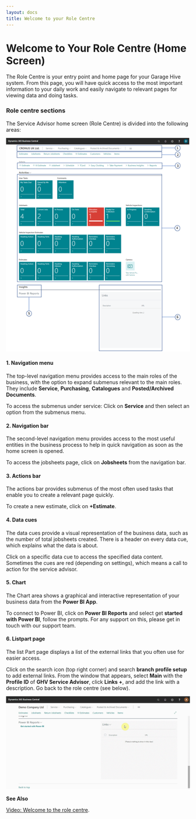```yaml
---
layout: docs
title: Welcome to your Role Centre 
---
```


# Welcome to Your Role Centre (Home Screen)
The Role Centre is your entry point and home page for your Garage Hive system. From this page, you will have quick access to the most important information to your daily work and easily navigate to relevant pages for viewing data and doing tasks.

### Role centre sections

The Service Advisor home screen (Role Centre) is divided into the following areas:    

![](media/garagehive-role-centre-edit.png)

#### 1. Navigation menu

The top-level navigation menu provides access to the main roles of the business, with the option to expand submenus relevant to the main roles. They include **Service**, **Purchasing**, **Catalogues** and **Posted/Archived Documents**.

To access the submenus under service: Click on **Service** and then select an option from the submenus menu.

#### 2. Navigation bar

The second-level navigation menu provides access to the most useful entities in the business process to help in quick navigation as soon as the home screen is opened.

To access the jobsheets page, click on **Jobsheets** from the navigation bar.

#### 3. Actions bar

The actions bar provides submenus of the most often used tasks that enable you to create a relevant page quickly.

To create a new estimate, click on **+Estimate**.

#### 4. Data cues

The data cues provide a visual representation of the business data, such as the number of total jobsheets created. There is a header on every data cue, which explains what the data is about.

Click on a specific data cue to access the specified data content. Sometimes the cues are red (depending on settings), which means a call to action for the service advisor.

#### 5. Chart

The Chart area shows a graphical and interactive representation of your business data from the **Power BI App**.

To connect to Power BI, click on **Power BI Reports** and select get **started with Power BI**, follow the prompts. For any support on this, please get in touch with our support team.

#### 6. Listpart page

The list Part page displays a list of the external links that you often use for easier access.

Click on the search icon (top right corner) and search **branch profile setup** to add external links. From the window that appears, select **Main** with the **Profile ID** of **GHV Service Advisor**, click **Links +**, and add the link with a description. Go back to the role centre (see below).

![](media/garagehive-role-centre-add-external-links.gif)

**See Also**

[Video: Welcome to the role centre](https://www.youtube.com/watch?v=R_mLcdbFWdo).
